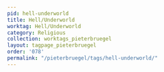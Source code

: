 ```yaml
---
pid: hell-underworld
title: Hell/Underworld
worktag: Hell/Underworld
category: Religious
collection: worktags_pieterbruegel
layout: tagpage_pieterbruegel
order: '078'
permalink: "/pieterbruegel/tags/hell-underworld/"
---
```

